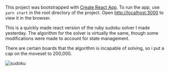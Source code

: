 This project was bootstrapped with [Create React App](https://github.com/facebook/create-react-app).
To run the app, use `yarn start` in the root directory of the project.
Open [http://localhost:3000](http://localhost:3000) to view it in the browser.

This is a quickly made react version of the ruby sudoku solver I made yesterday. The algorithm for the solver is virtually the same, though some modifications were made to account for state management.

There are certain boards that the algorithm is incapable of solving, so i put a cap on the moveset to 200,000.

![sudoku](https://user-images.githubusercontent.com/9030453/88958580-8eea6300-d255-11ea-9a03-7b71a4df32a8.gif)


